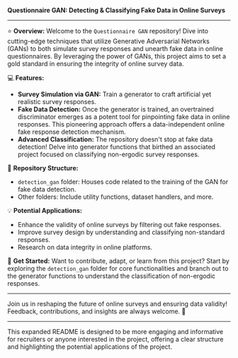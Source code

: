 **Questionnaire GAN: Detecting & Classifying Fake Data in Online Surveys**

---

:star: **Overview:**
Welcome to the `Questionnaire GAN` repository! Dive into cutting-edge techniques that utilize Generative Adversarial Networks (GANs) to both simulate survey responses and unearth fake data in online questionnaires. By leveraging the power of GANs, this project aims to set a gold standard in ensuring the integrity of online survey data.

:computer: **Features:**

- **Survey Simulation via GAN:** Train a generator to craft artificial yet realistic survey responses.
- **Fake Data Detection:** Once the generator is trained, an overtrained discriminator emerges as a potent tool for pinpointing fake data in online responses. This pioneering approach offers a data-independent online fake response detection mechanism.
- **Advanced Classification:** The repository doesn't stop at fake data detection! Delve into generator functions that birthed an associated project focused on classifying non-ergodic survey responses.

:file_folder: **Repository Structure:**

- `detection_gan` folder: Houses code related to the training of the GAN for fake data detection.
- Other folders: Include utility functions, dataset handlers, and more.

:bulb: **Potential Applications:**

- Enhance the validity of online surveys by filtering out fake responses.
- Improve survey design by understanding and classifying non-standard responses.
- Research on data integrity in online platforms.

:wrench: **Get Started:**
Want to contribute, adapt, or learn from this project? Start by exploring the `detection_gan` folder for core functionalities and branch out to the generator functions to understand the classification of non-ergodic responses.

---

Join us in reshaping the future of online surveys and ensuring data validity! Feedback, contributions, and insights are always welcome. :rocket:

--- 

This expanded README is designed to be more engaging and informative for recruiters or anyone interested in the project, offering a clear structure and highlighting the potential applications of the project.
